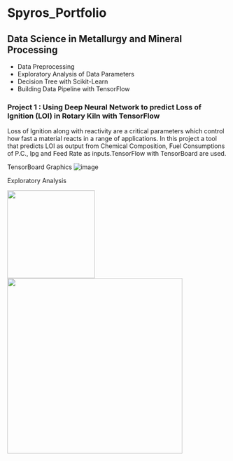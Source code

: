 
# Spyros_Portfolio

## Data Science in Metallurgy and Mineral Processing
* Data Preprocessing
* Exploratory Analysis of Data Parameters
* Decision Tree with Scikit-Learn
* Building Data Pipeline with TensorFlow

### Project 1 : Using Deep Neural Network to predict Loss of Ignition (LOI) in Rotary Kiln with TensorFlow 
  Loss of Ignition along with reactivity are a critical parameters which control how fast a material reacts in a range of applications.
  In this project   a tool that predicts LOI as output  from Chemical Composition, Fuel Consumptions of P.C., lpg and Feed Rate as inputs.TensorFlow with TensorBoard are used.  

TensorBoard Graphics
![image](https://user-images.githubusercontent.com/56194024/111022746-64f94180-83dd-11eb-9141-fd98612bbe62.png)
 
Exploratory Analysis    

   



<p float="left">
  <img src='https://github.com/spyrgalaz/DNN_RK/blob/main/metallurgy/DNN_RK_LOSS.PNG' width=200 /> 
  <img src='https://github.com/spyrgalaz/DNN_RK/blob/main/metallurgy/plot8.png' width=400 />
</p>


